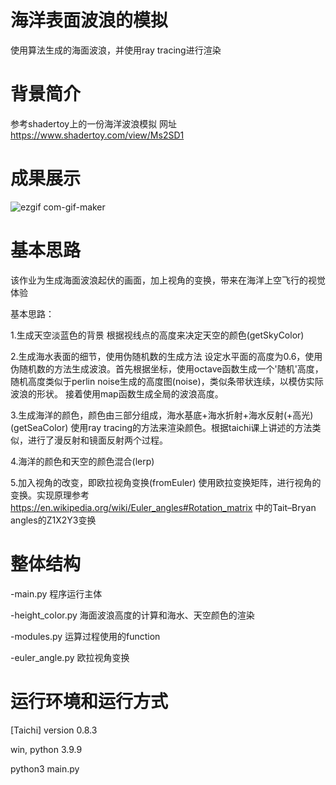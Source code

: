 # 海洋表面波浪的模拟
使用算法生成的海面波浪，并使用ray tracing进行渲染
# 背景简介
参考shadertoy上的一份海洋波浪模拟
网址 https://www.shadertoy.com/view/Ms2SD1

# 成果展示
![ezgif com-gif-maker](https://user-images.githubusercontent.com/91379790/148377586-5947b384-c5f9-4f61-b2ba-cfb799292d18.gif)

# 基本思路
该作业为生成海面波浪起伏的画面，加上视角的变换，带来在海洋上空飞行的视觉体验

基本思路：

1.生成天空淡蓝色的背景
根据视线点的高度来决定天空的颜色(getSkyColor)

2.生成海水表面的细节，使用伪随机数的生成方法
设定水平面的高度为0.6，使用伪随机数的方法生成波浪。首先根据坐标，使用octave函数生成一个'随机'高度，随机高度类似于perlin noise生成的高度图(noise)，类似条带状连续，以模仿实际波浪的形状。
接着使用map函数生成全局的波浪高度。

3.生成海洋的颜色，颜色由三部分组成，海水基底+海水折射+海水反射(+高光)(getSeaColor)
使用ray tracing的方法来渲染颜色。根据taichi课上讲述的方法类似，进行了漫反射和镜面反射两个过程。

4.海洋的颜色和天空的颜色混合(lerp)

5.加入视角的改变，即欧拉视角变换(fromEuler)
使用欧拉变换矩阵，进行视角的变换。实现原理参考 https://en.wikipedia.org/wiki/Euler_angles#Rotation_matrix 中的Tait–Bryan angles的Z1X2Y3变换

# 整体结构

-main.py 程序运行主体

-height_color.py 海面波浪高度的计算和海水、天空颜色的渲染

-modules.py 运算过程使用的function

-euler_angle.py 欧拉视角变换

# 运行环境和运行方式
[Taichi] version 0.8.3

win, python 3.9.9

python3 main.py
